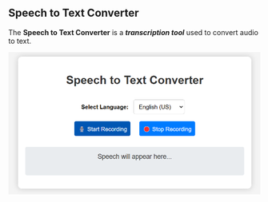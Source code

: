 ## Speech to Text Converter
The **Speech to Text Converter** is a ***transcription tool*** used to convert audio to text.

![Screenshot](image.png)
